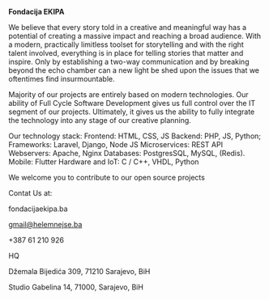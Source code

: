 **Fondacija EKIPA**

We believe that every story told in a creative and meaningful way has a potential of creating a massive impact and reaching a broad audience. With a modern, practically
limitless toolset for storytelling and with the right talent involved, everything is in place for telling stories that matter and inspire. Only by establishing a two-way communication and by breaking beyond the echo chamber can a new light be shed upon the issues that we oftentimes find insurmountable.

Majority of our projects are entirely based on modern technologies. Our ability of Full Cycle Software Development gives us full control over the IT segment of our projects. Ultimately, it gives us the ability to fully integrate the technology into any stage of our creative planning.

Our technology stack:
Frontend: HTML, CSS, JS
Backend: PHP, JS, Python; Frameworks: Laravel, Django, Node JS
Microservices: REST API
Webservers: Apache, Nginx
Databases: PostgresSQL, MySQL, (Redis).
Mobile: Flutter
Hardware and IoT: C / C++, VHDL, Python

We welcome you to contribute to our open source projects 

Contat Us at:

fondacijaekipa.ba

gmail@helemnejse.ba

+387 61 210 926

HQ

Džemala Bijedića 309, 71210 Sarajevo, BiH

Studio
Gabelina 14, 71000, Sarajevo, BiH
